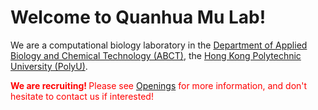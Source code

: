 ---
---
# Welcome to Quanhua Mu Lab!

We are a computational biology laboratory in the [Department of Applied Biology and Chemical Technology (ABCT)](https://www.polyu.edu.hk/abct/), the [Hong Kong Polytechnic University (PolyU)](https://www.polyu.edu.hk/).

<span style="color:red"><strong>We are recruiting! </strong> Please see [Openings](/contact) for more information, and don't hesitate to contact us if interested!</span>
